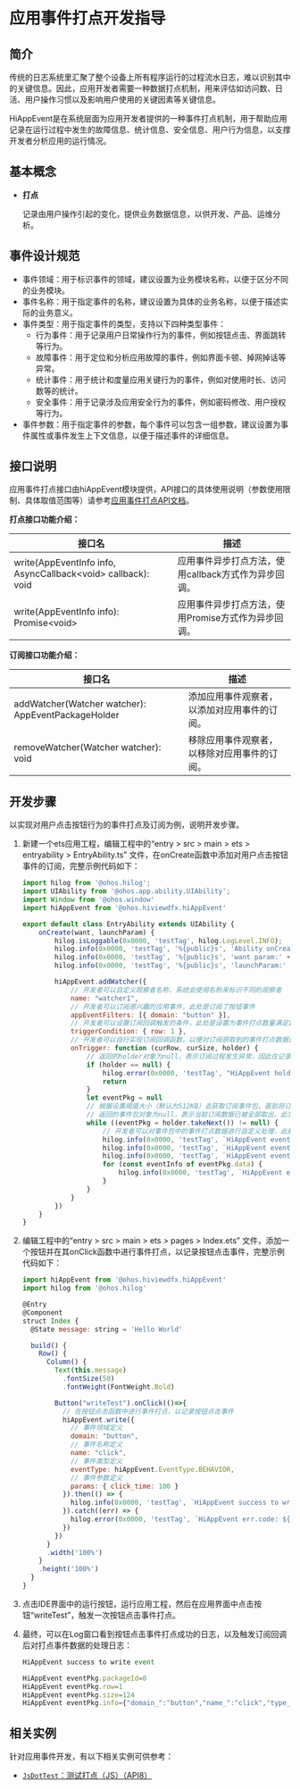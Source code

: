 # 应用事件打点开发指导

## 简介

传统的日志系统里汇聚了整个设备上所有程序运行的过程流水日志，难以识别其中的关键信息。因此，应用开发者需要一种数据打点机制，用来评估如访问数、日活、用户操作习惯以及影响用户使用的关键因素等关键信息。

HiAppEvent是在系统层面为应用开发者提供的一种事件打点机制，用于帮助应用记录在运行过程中发生的故障信息、统计信息、安全信息、用户行为信息，以支撑开发者分析应用的运行情况。

## 基本概念

- **打点**

  记录由用户操作引起的变化，提供业务数据信息，以供开发、产品、运维分析。

## 事件设计规范

- 事件领域：用于标识事件的领域，建议设置为业务模块名称，以便于区分不同的业务模块。
- 事件名称：用于指定事件的名称，建议设置为具体的业务名称，以便于描述实际的业务意义。
- 事件类型：用于指定事件的类型，支持以下四种类型事件：
  - 行为事件：用于记录用户日常操作行为的事件，例如按钮点击、界面跳转等行为。
  - 故障事件：用于定位和分析应用故障的事件，例如界面卡顿、掉网掉话等异常。
  - 统计事件：用于统计和度量应用关键行为的事件，例如对使用时长、访问数等的统计。
  - 安全事件：用于记录涉及应用安全行为的事件，例如密码修改、用户授权等行为。
- 事件参数：用于指定事件的参数，每个事件可以包含一组参数，建议设置为事件属性或事件发生上下文信息，以便于描述事件的详细信息。

## 接口说明

应用事件打点接口由hiAppEvent模块提供，API接口的具体使用说明（参数使用限制、具体取值范围等）请参考[应用事件打点API文档](../reference/apis/js-apis-hiviewdfx-hiappevent.md)。

**打点接口功能介绍：**

| 接口名                                                       | 描述                                                 |
| ------------------------------------------------------------ | ---------------------------------------------------- |
| write(AppEventInfo info, AsyncCallback\<void> callback): void | 应用事件异步打点方法，使用callback方式作为异步回调。 |
| write(AppEventInfo info): Promise\<void>                     | 应用事件异步打点方法，使用Promise方式作为异步回调。  |

**订阅接口功能介绍：**

| 接口名                                             | 描述                                         |
| -------------------------------------------------- | -------------------------------------------- |
| addWatcher(Watcher watcher): AppEventPackageHolder | 添加应用事件观察者，以添加对应用事件的订阅。 |
| removeWatcher(Watcher watcher): void               | 移除应用事件观察者，以移除对应用事件的订阅。 |

## 开发步骤

以实现对用户点击按钮行为的事件打点及订阅为例，说明开发步骤。

1. 新建一个ets应用工程，编辑工程中的“entry > src > main > ets  > entryability > EntryAbility.ts” 文件，在onCreate函数中添加对用户点击按钮事件的订阅，完整示例代码如下：

   ```js
   import hilog from '@ohos.hilog';
   import UIAbility from '@ohos.app.ability.UIAbility';
   import Window from '@ohos.window'
   import hiAppEvent from '@ohos.hiviewdfx.hiAppEvent'
   
   export default class EntryAbility extends UIAbility {
       onCreate(want, launchParam) {
           hilog.isLoggable(0x0000, 'testTag', hilog.LogLevel.INFO);
           hilog.info(0x0000, 'testTag', '%{public}s', 'Ability onCreate');
           hilog.info(0x0000, 'testTag', '%{public}s', 'want param:' + JSON.stringify(want) ?? '');
           hilog.info(0x0000, 'testTag', '%{public}s', 'launchParam:' + JSON.stringify(launchParam) ?? '');
   
           hiAppEvent.addWatcher({
               // 开发者可以自定义观察者名称，系统会使用名称来标识不同的观察者
               name: "watcher1",
               // 开发者可以订阅感兴趣的应用事件，此处是订阅了按钮事件
               appEventFilters: [{ domain: "button" }],
               // 开发者可以设置订阅回调触发的条件，此处是设置为事件打点数量满足1个
               triggerCondition: { row: 1 },
               // 开发者可以自行实现订阅回调函数，以便对订阅获取到的事件打点数据进行自定义处理
               onTrigger: function (curRow, curSize, holder) {
                   // 返回的holder对象为null，表示订阅过程发生异常，因此在记录错误日志后直接返回
                   if (holder == null) {
                       hilog.error(0x0000, 'testTag', "HiAppEvent holder is null")
                       return
                   }
                   let eventPkg = null
                   // 根据设置阈值大小（默认为512KB）去获取订阅事件包，直到将订阅数据全部取出
                   // 返回的事件包对象为null，表示当前订阅数据已被全部取出，此次订阅回调触发结束
                   while ((eventPkg = holder.takeNext()) != null) {
                       // 开发者可以对事件包中的事件打点数据进行自定义处理，此处是将事件打点数据打印在日志中
                       hilog.info(0x0000, 'testTag', `HiAppEvent eventPkg.packageId=%{public}d`, eventPkg.packageId)
                       hilog.info(0x0000, 'testTag', `HiAppEvent eventPkg.row=%{public}d`, eventPkg.row)
                       hilog.info(0x0000, 'testTag', `HiAppEvent eventPkg.size=%{public}d`, eventPkg.size)
                       for (const eventInfo of eventPkg.data) {
                           hilog.info(0x0000, 'testTag', `HiAppEvent eventPkg.info=%{public}s`, eventInfo)
                       }
                   }
               }
           })
       }
   }

2. 编辑工程中的“entry > src > main > ets  > pages > Index.ets” 文件，添加一个按钮并在其onClick函数中进行事件打点，以记录按钮点击事件，完整示例代码如下：

   ```js
   import hiAppEvent from '@ohos.hiviewdfx.hiAppEvent'
   import hilog from '@ohos.hilog'
   
   @Entry
   @Component
   struct Index {
     @State message: string = 'Hello World'
   
     build() {
       Row() {
         Column() {
           Text(this.message)
             .fontSize(50)
             .fontWeight(FontWeight.Bold)
   
           Button("writeTest").onClick(()=>{
             // 在按钮点击函数中进行事件打点，以记录按钮点击事件
             hiAppEvent.write({
               // 事件领域定义
               domain: "button",
               // 事件名称定义
               name: "click",
               // 事件类型定义
               eventType: hiAppEvent.EventType.BEHAVIOR,
               // 事件参数定义
               params: { click_time: 100 }
             }).then(() => {
               hilog.info(0x0000, 'testTag', `HiAppEvent success to write event`)
             }).catch((err) => {
               hilog.error(0x0000, 'testTag', `HiAppEvent err.code: ${err.code}, err.message: ${err.message}`)
             })
           })
         }
         .width('100%')
       }
       .height('100%')
     }
   }
   ```
   
3. 点击IDE界面中的运行按钮，运行应用工程，然后在应用界面中点击按钮“writeTest”，触发一次按钮点击事件打点。

4. 最终，可以在Log窗口看到按钮点击事件打点成功的日志，以及触发订阅回调后对打点事件数据的处理日志：

   ```js
   HiAppEvent success to write event
   
   HiAppEvent eventPkg.packageId=0
   HiAppEvent eventPkg.row=1
   HiAppEvent eventPkg.size=124
   HiAppEvent eventPkg.info={"domain_":"button","name_":"click","type_":4,"time_":1670268234523,"tz_":"+0800","pid_":3295,"tid_":3309,"click_time":100}
   ```

## 相关实例

针对应用事件开发，有以下相关实例可供参考：

- [`JsDotTest`：测试打点（JS）（API8）](https://gitee.com/openharmony/applications_app_samples/tree/master/DFX/JsDotTest)